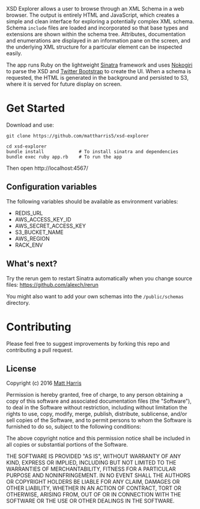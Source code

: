 XSD Explorer allows a user to browse through an XML Schema in a web browser. The output is entirely HTML and JavaScript, which creates a simple and clean interface for exploring a potentially complex XML schema. Schema `include` files are loaded and incorporated so that base types and extensions are shown within the schema tree. Attributes, documentation and enumerations are displayed in an information pane on the screen, and the underlying XML structure for a particular element can be inspected easily.

The app runs Ruby on the lightweight [Sinatra](http://www.sinatrarb.com) framework and uses [Nokogiri](http://nokogiri.org) to parse the XSD and [Twitter Bootstrap](http://getbootstrap.com) to create the UI. When a schema is requested, the HTML is generated in the background and persisted to S3, where it is served for future display on screen.

# Get Started
Download and use:

```
git clone https://github.com/mattharris5/xsd-explorer

cd xsd-explorer
bundle install             # To install sinatra and dependencies
bundle exec ruby app.rb    # To run the app
```

Then open http://localhost:4567/

## Configuration variables
The following variables should be available as environment variables:

* REDIS_URL
* AWS_ACCESS_KEY_ID
* AWS_SECRET_ACCESS_KEY
* S3_BUCKET_NAME
* AWS_REGION
* RACK_ENV

## What's next?
Try the rerun gem to restart Sinatra automatically when you change source files: https://github.com/alexch/rerun

You might also want to add your own schemas into the `/public/schemas` directory.

# Contributing
Please feel free to suggest improvements by forking this repo and contributing a pull request.

## License
Copyright (c) 2016 [Matt Harris](http://github.com/mattharris5)

Permission is hereby granted, free of charge, to any person obtaining a copy of this software and associated documentation files (the "Software"), to deal in the Software without restriction, including without limitation the rights to use, copy, modify, merge, publish, distribute, sublicense, and/or sell copies of the Software, and to permit persons to whom the Software is furnished to do so, subject to the following conditions:

The above copyright notice and this permission notice shall be included in all copies or substantial portions of the Software.

THE SOFTWARE IS PROVIDED "AS IS", WITHOUT WARRANTY OF ANY KIND, EXPRESS OR IMPLIED, INCLUDING BUT NOT LIMITED TO THE WARRANTIES OF MERCHANTABILITY, FITNESS FOR A PARTICULAR PURPOSE AND NONINFRINGEMENT. IN NO EVENT SHALL THE AUTHORS OR COPYRIGHT HOLDERS BE LIABLE FOR ANY CLAIM, DAMAGES OR OTHER LIABILITY, WHETHER IN AN ACTION OF CONTRACT, TORT OR OTHERWISE, ARISING FROM, OUT OF OR IN CONNECTION WITH THE SOFTWARE OR THE USE OR OTHER DEALINGS IN THE SOFTWARE.
